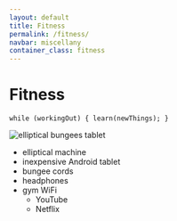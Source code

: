 ```yaml
---
layout: default
title: Fitness
permalink: /fitness/
navbar: miscellany
container_class: fitness
---
```

# Fitness

```while (workingOut) { learn(newThings); }```

![elliptical bungees tablet](../assets/fitness/elliptical-bungees-tablet.jpg)

* elliptical machine
* inexpensive Android tablet
* bungee cords
* headphones
* gym WiFi
    * YouTube
    * Netflix
